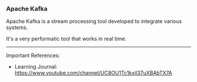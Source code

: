 ### Apache Kafka

Apache Kafka is a stream processing tool developed to integrate various systems.

It's a very performatic tool that works in real time.

---

Important References:

   - Learning Journal: https://www.youtube.com/channel/UC8OU1Tc1kxiI37uXBAbTX7A